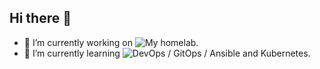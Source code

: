 ## Hi there 👋

- 🔭 I’m currently working on ![My homelab](https://github.com/rtdevx//homelab/tree/main?tab=readme-ov-file#homelab-configuration).
- 🌱 I’m currently learning ![DevOps / GitOps / Ansible and Kubernetes](https://github.com/rtdevx//homelab/tree/main/ansible/site#readme).

<!--
**rtdevx/rtdevx** is a ✨ _special_ ✨ repository because its `README.md` (this file) appears on your GitHub profile.

Here are some ideas to get you started:

- 🔭 I’m currently working on ...
- 🌱 I’m currently learning ...
- 👯 I’m looking to collaborate on ...
- 🤔 I’m looking for help with ...
- 💬 Ask me about ...
- 📫 How to reach me: ...
- 😄 Pronouns: ...
- ⚡ Fun fact: ...
-->
